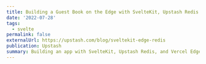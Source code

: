 ```yaml
---
title: Building a Guest Book on the Edge with SvelteKit, Upstash Redis and Vercel
date: '2022-07-28'
tags:
  - svelte
permalink: false
externalUrl: https://upstash.com/blog/sveltekit-edge-redis
publication: Upstash
summary: Building an app with SvelteKit, Upstash Redis, and Vercel Edge Functions.
---
```

